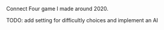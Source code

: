 
Connect Four game I made around 2020.

TODO: add setting for difficultly choices and implement an AI 
